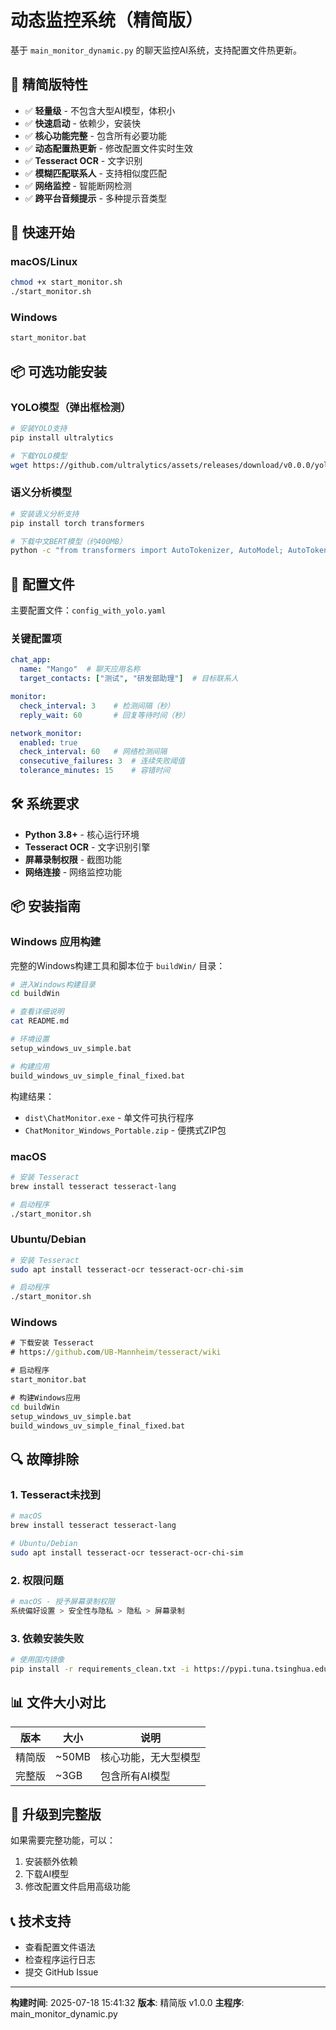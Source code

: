 # 动态监控系统（精简版）

基于 `main_monitor_dynamic.py` 的聊天监控AI系统，支持配置文件热更新。

## 🎯 精简版特性

- ✅ **轻量级** - 不包含大型AI模型，体积小
- ✅ **快速启动** - 依赖少，安装快
- ✅ **核心功能完整** - 包含所有必要功能
- ✅ **动态配置热更新** - 修改配置文件实时生效
- ✅ **Tesseract OCR** - 文字识别
- ✅ **模糊匹配联系人** - 支持相似度匹配
- ✅ **网络监控** - 智能断网检测
- ✅ **跨平台音频提示** - 多种提示音类型

## 🚀 快速开始

### macOS/Linux
```bash
chmod +x start_monitor.sh
./start_monitor.sh
```

### Windows
```cmd
start_monitor.bat
```

## 📦 可选功能安装

### YOLO模型（弹出框检测）
```bash
# 安装YOLO支持
pip install ultralytics

# 下载YOLO模型
wget https://github.com/ultralytics/assets/releases/download/v0.0.0/yolov8n.pt
```

### 语义分析模型
```bash
# 安装语义分析支持
pip install torch transformers

# 下载中文BERT模型（约400MB）
python -c "from transformers import AutoTokenizer, AutoModel; AutoTokenizer.from_pretrained('hfl/chinese-bert-wwm-ext'); AutoModel.from_pretrained('hfl/chinese-bert-wwm-ext')"
```

## 🔧 配置文件

主要配置文件：`config_with_yolo.yaml`

### 关键配置项

```yaml
chat_app:
  name: "Mango"  # 聊天应用名称
  target_contacts: ["测试", "研发部助理"]  # 目标联系人

monitor:
  check_interval: 3    # 检测间隔（秒）
  reply_wait: 60       # 回复等待时间（秒）

network_monitor:
  enabled: true
  check_interval: 60   # 网络检测间隔
  consecutive_failures: 3  # 连续失败阈值
  tolerance_minutes: 15    # 容错时间
```

## 🛠️ 系统要求

- **Python 3.8+** - 核心运行环境
- **Tesseract OCR** - 文字识别引擎
- **屏幕录制权限** - 截图功能
- **网络连接** - 网络监控功能

## 📦 安装指南

### Windows 应用构建

完整的Windows构建工具和脚本位于 `buildWin/` 目录：

```bash
# 进入Windows构建目录
cd buildWin

# 查看详细说明
cat README.md

# 环境设置
setup_windows_uv_simple.bat

# 构建应用
build_windows_uv_simple_final_fixed.bat
```

构建结果：
- `dist\ChatMonitor.exe` - 单文件可执行程序
- `ChatMonitor_Windows_Portable.zip` - 便携式ZIP包

### macOS
```bash
# 安装 Tesseract
brew install tesseract tesseract-lang

# 启动程序
./start_monitor.sh
```

### Ubuntu/Debian
```bash
# 安装 Tesseract
sudo apt install tesseract-ocr tesseract-ocr-chi-sim

# 启动程序
./start_monitor.sh
```

### Windows
```cmd
# 下载安装 Tesseract
# https://github.com/UB-Mannheim/tesseract/wiki

# 启动程序
start_monitor.bat

# 构建Windows应用
cd buildWin
setup_windows_uv_simple.bat
build_windows_uv_simple_final_fixed.bat
```

## 🔍 故障排除

### 1. Tesseract未找到
```bash
# macOS
brew install tesseract tesseract-lang

# Ubuntu/Debian
sudo apt install tesseract-ocr tesseract-ocr-chi-sim
```

### 2. 权限问题
```bash
# macOS - 授予屏幕录制权限
系统偏好设置 > 安全性与隐私 > 隐私 > 屏幕录制
```

### 3. 依赖安装失败
```bash
# 使用国内镜像
pip install -r requirements_clean.txt -i https://pypi.tuna.tsinghua.edu.cn/simple/
```

## 📊 文件大小对比

| 版本 | 大小 | 说明 |
|------|------|------|
| 精简版 | ~50MB | 核心功能，无大型模型 |
| 完整版 | ~3GB | 包含所有AI模型 |

## 🔄 升级到完整版

如果需要完整功能，可以：

1. 安装额外依赖
2. 下载AI模型
3. 修改配置文件启用高级功能

## 📞 技术支持

- 查看配置文件语法
- 检查程序运行日志
- 提交 GitHub Issue

---

**构建时间**: 2025-07-18 15:41:32
**版本**: 精简版 v1.0.0
**主程序**: main_monitor_dynamic.py
